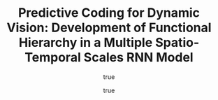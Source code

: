 ---
arxiv: 1606.01672v2
author:
- family: Choi
  given: Minkyu
  institute: KAIST
- family: Tani
  given: Jun
  institute: KAIST
layout: refuses
section: pre
title: 'Predictive Coding for Dynamic Vision: Development of Functional Hierarchy
  in a Multiple Spatio-Temporal Scales RNN Model'
---